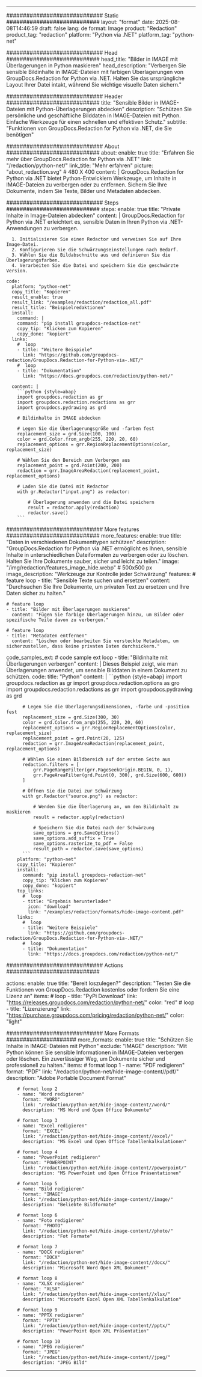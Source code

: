 
---
############################# Static ############################
layout: "format"
date:  2025-08-08T14:46:59
draft: false
lang: de
format: Image
product: "Redaction"
product_tag: "redaction"
platform: "Python via .NET"
platform_tag: "python-net"

############################# Head ############################
head_title: "Bilder in IMAGE mit Überlagerungen in Python maskieren"
head_description: "Verbergen Sie sensible Bildinhalte in IMAGE-Dateien mit farbigen Überlagerungen von GroupDocs.Redaction for Python via .NET. Halten Sie das ursprüngliche Layout Ihrer Datei intakt, während Sie wichtige visuelle Daten sichern."

############################# Header ############################
title: "Sensible Bilder in IMAGE-Dateien mit Python-Überlagerungen abdecken" 
description: "Schützen Sie persönliche und geschäftliche Bilddaten in IMAGE-Dateien mit Python. Einfache Werkzeuge für einen schnellen und effektiven Schutz."
subtitle: "Funktionen von GroupDocs.Redaction for Python via .NET, die Sie benötigen" 

############################# About ############################
about:
    enable: true
    title: "Erfahren Sie mehr über GroupDocs.Redaction for Python via .NET"
    link: "/redaction/python-net/"
    link_title: "Mehr erfahren"
    picture: "about_redaction.svg" # 480 X 400
    content: |
       GroupDocs.Redaction for Python via .NET bietet Python-Entwicklern Werkzeuge, um Inhalte in IMAGE-Dateien zu verbergen oder zu entfernen. Sichern Sie Ihre Dokumente, indem Sie Texte, Bilder und Metadaten abdecken.

############################# Steps ############################
steps:
    enable: true
    title: "Private Inhalte in Image-Dateien abdecken"
    content: |
      GroupDocs.Redaction for Python via .NET erleichtert es, sensible Daten in Ihren Python via .NET-Anwendungen zu verbergen.
      
      1. Initialisieren Sie einen Redactor und verweisen Sie auf Ihre Image-Datei.
      2. Konfigurieren Sie die Schwärzungseinstellungen nach Bedarf.
      3. Wählen Sie die Bildabschnitte aus und definieren Sie die Überlagerungsfarben.
      4. Verarbeiten Sie die Datei und speichern Sie die geschwärzte Version.
   
    code:
      platform: "python-net"
      copy_title: "Kopieren"
      result_enable: true
      result_link: "/examples/redaction/redaction_all.pdf"
      result_title: "Beispielredaktionen"
      install:
        command: |
        command: "pip install groupdocs-redaction-net"
        copy_tip: "Klicken zum Kopieren"
        copy_done: "kopiert"
      links:
        #  loop
        - title: "Weitere Beispiele"
          link: "https://github.com/groupdocs-redaction/GroupDocs.Redaction-for-Python-via-.NET/"
        #  loop
        - title: "Dokumentation"
          link: "https://docs.groupdocs.com/redaction/python-net/"
          
      content: |
        ```python {style=abap}
        import groupdocs.redaction as gr
        import groupdocs.redaction.redactions as grr
        import groupdocs.pydrawing as grd

        # Bildinhalte in IMAGE abdecken

        # Legen Sie die Überlagerungsgröße und -farben fest
        replacement_size = grd.Size(100, 100)
        color = grd.Color.from_argb(255, 220, 20, 60)
        replacement_options = grr.RegionReplacementOptions(color, replacement_size)

        # Wählen Sie den Bereich zum Verbergen aus
        replacement_point = grd.Point(200, 200)
        redaction = grr.ImageAreaRedaction(replacement_point, replacement_options)
                
        # Laden Sie die Datei mit Redactor
        with gr.Redactor("input.png") as redactor:

            # Überlagerung anwenden und die Datei speichern
            result = redactor.apply(redaction)
            redactor.save()
        ```            


############################# More features ############################
more_features:
  enable: true
  title: "Daten in verschiedenen Dokumenttypen schützen"
  description: "GroupDocs.Redaction for Python via .NET ermöglicht es Ihnen, sensible Inhalte in unterschiedlichen Dateiformaten zu verbergen oder zu löschen. Halten Sie Ihre Dokumente sauber, sicher und leicht zu teilen."
  image: "/img/redaction/features_image_hide.webp" # 500x500 px
  image_description: "Werkzeuge zur Kontrolle jeder Schwärzung"
  features:
    # feature loop
    - title: "Sensible Texte suchen und ersetzen"
      content: "Durchsuchen Sie Ihre Dokumente, um privaten Text zu ersetzen und Ihre Daten sicher zu halten."

    # feature loop
    - title: "Bilder mit Überlagerungen maskieren"
      content: "Fügen Sie farbige Überlagerungen hinzu, um Bilder oder spezifische Teile davon zu verbergen."

    # feature loop
    - title: "Metadaten entfernen"
      content: "Löschen oder bearbeiten Sie versteckte Metadaten, um sicherzustellen, dass keine privaten Daten durchsickern."
      
  code_samples_ext:
    # code sample ext loop
    - title: "Bildinhalte mit Überlagerungen verbergen"
      content: |
        Dieses Beispiel zeigt, wie man Überlagerungen anwendet, um sensible Bilddaten in einem Dokument zu schützen.
      code:
        title: "Python"
        content: |
          ```python {style=abap}
          import groupdocs.redaction as gr
          import groupdocs.redaction.options as gro
          import groupdocs.redaction.redactions as grr
          import groupdocs.pydrawing as grd

          # Legen Sie die Überlagerungsdimensionen, -farbe und -position fest
          replacement_size = grd.Size(300, 30)
          color = grd.Color.from_argb(255, 220, 20, 60)
          replacement_options = grr.RegionReplacementOptions(color, replacement_size)
          replacement_point = grd.Point(20, 125)
          redaction = grr.ImageAreaRedaction(replacement_point, replacement_options)

          # Wählen Sie einen Bildbereich auf der ersten Seite aus
          redaction.filters = [
              grr.PageRangeFilter(grr.PageSeekOrigin.BEGIN, 0, 1),
              grr.PageAreaFilter(grd.Point(0, 300), grd.Size(600, 600))
          ]

          # Öffnen Sie die Datei zur Schwärzung
          with gr.Redactor("source.png") as redactor:

              # Wenden Sie die Überlagerung an, um den Bildinhalt zu maskieren
              result = redactor.apply(redaction)

              # Speichern Sie die Datei nach der Schwärzung
              save_options = gro.SaveOptions()
              save_options.add_suffix = True
              save_options.rasterize_to_pdf = False
              result_path = redactor.save(save_options)
          ```
        platform: "python-net"
        copy_title: "Kopieren"
        install:
          command: "pip install groupdocs-redaction-net"
          copy_tip: "Klicken zum Kopieren"
          copy_done: "kopiert"
        top_links:
          #  loop
          - title: "Ergebnis herunterladen"
            icon: "download"
            link: "/examples/redaction/formats/hide-image-content.pdf"
        links:
          #  loop
          - title: "Weitere Beispiele"
            link: "https://github.com/groupdocs-redaction/GroupDocs.Redaction-for-Python-via-.NET/"
          #  loop
          - title: "Dokumentation"
            link: "https://docs.groupdocs.com/redaction/python-net/"


############################# Actions ############################

actions:
  enable: true
  title: "Bereit loszulegen?"
  description: "Testen Sie die Funktionen von GroupDocs.Redaction kostenlos oder fordern Sie eine Lizenz an"
  items:
    #  loop
    - title: "PyPi Download"
      link: "https://releases.groupdocs.com/redaction/python-net/"
      color: "red"
        #  loop
    - title: "Lizenzierung"
      link: "https://purchase.groupdocs.com/pricing/redaction/python-net/"
      color: "light"


############################# More Formats #####################
more_formats:
    enable: true
    title: "Schützen Sie Inhalte in IMAGE-Dateien mit Python"
    exclude: "IMAGE"
    description: "Mit Python können Sie sensible Informationen in IMAGE-Dateien verbergen oder löschen. Ein zuverlässiger Weg, um Dokumente sicher und professionell zu halten."
    items: 
        # format loop 1
        - name: "PDF redigieren"
          format: "PDF"
          link: "/redaction/python-net/hide-image-content//pdf/"
          description: "Adobe Portable Document Format"

        # format loop 2
        - name: "Word redigieren"
          format: "WORD"
          link: "/redaction/python-net/hide-image-content//word/"
          description: "MS Word und Open Office Dokumente"
          
        # format loop 3
        - name: "Excel redigieren"
          format: "EXCEL"
          link: "/redaction/python-net/hide-image-content//excel/"
          description: "MS Excel und Open Office Tabellenkalkulationen"

        # format loop 4
        - name: "PowerPoint redigieren"
          format: "POWERPOINT"
          link: "/redaction/python-net/hide-image-content//powerpoint/"
          description: "MS PowerPoint und Open Office Präsentationen"

        # format loop 5
        - name: "Bild redigieren"
          format: "IMAGE"
          link: "/redaction/python-net/hide-image-content//image/"
          description: "Beliebte Bildformate"

        # format loop 6
        - name: "Foto redigieren"
          format: "PHOTO"
          link: "/redaction/python-net/hide-image-content//photo/"
          description: "Fot Formate"

        # format loop 7
        - name: "DOCX redigieren"
          format: "DOCX"
          link: "/redaction/python-net/hide-image-content//docx/"
          description: "Microsoft Word Open XML Dokument"
          
        # format loop 8
        - name: "XLSX redigieren"
          format: "XLSX"
          link: "/redaction/python-net/hide-image-content//xlsx/"
          description: "Microsoft Excel Open XML Tabellenkalkulation"
          
        # format loop 9
        - name: "PPTX redigieren"
          format: "PPTX"
          link: "/redaction/python-net/hide-image-content//pptx/"
          description: "PowerPoint Open XML Präsentation"

        # format loop 10
        - name: "JPEG redigieren"
          format: "JPEG"
          link: "/redaction/python-net/hide-image-content//jpeg/"
          description: "JPEG Bild"


---